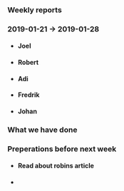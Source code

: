 ### Weekly reports
### 2019-01-21 -> 2019-01-28

* #### Joel

* #### Robert

* #### Adi

* #### Fredrik

* #### Johan

### What we have done

### Preperations before next week
* #### Read about robins article
* #### 
